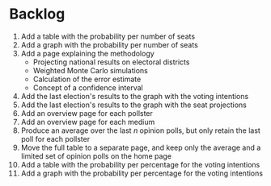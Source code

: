 # Backlog

1. Add a table with the probability per number of seats
1. Add a graph with the probability per number of seats
1. Add a page explaining the methodology
   + Projecting national results on electoral districts
   + Weighted Monte Carlo simulations
   + Calculation of the error estimate
   + Concept of a confidence interval
1. Add the last election's results to the graph with the voting intentions
1. Add the last election's results to the graph with the seat projections
1. Add an overview page for each pollster
1. Add an overview page for each medium
1. Produce an average over the last *n* opinion polls, but only retain the last
   poll for each pollster
1. Move the full table to a separate page, and keep only the average and a
   limited set of opinion polls on the home page
1. Add a table with the probability per percentage for the voting intentions
1. Add a graph with the probability per percentage for the voting intentions
